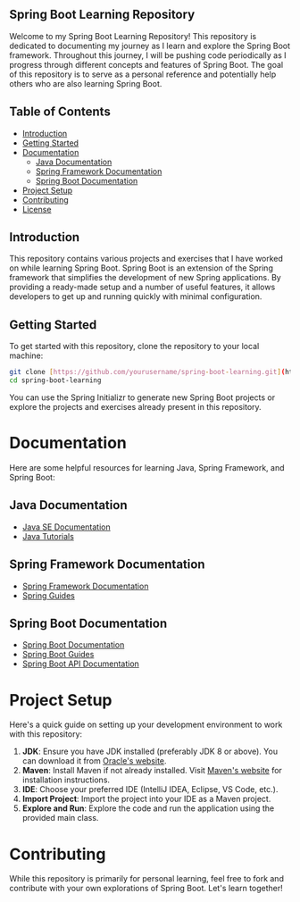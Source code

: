 ## Spring Boot Learning Repository

Welcome to my Spring Boot Learning Repository! This repository is dedicated to documenting my journey as I learn and explore the Spring Boot framework. Throughout this journey, I will be pushing code periodically as I progress through different concepts and features of Spring Boot. The goal of this repository is to serve as a personal reference and potentially help others who are also learning Spring Boot.

## Table of Contents

- [Introduction](#introduction)
- [Getting Started](#getting-started)
- [Documentation](#documentation)
    - [Java Documentation](#java-documentation)
    - [Spring Framework Documentation](#spring-framework-documentation)
    - [Spring Boot Documentation](#spring-boot-documentation)
- [Project Setup](#project-setup)
- [Contributing](#contributing)
- [License](#license)

## Introduction

This repository contains various projects and exercises that I have worked on while learning Spring Boot. Spring Boot is an extension of the Spring framework that simplifies the development of new Spring applications. By providing a ready-made setup and a number of useful features, it allows developers to get up and running quickly with minimal configuration.

## Getting Started

To get started with this repository, clone the repository to your local machine:

```bash
git clone [https://github.com/yourusername/spring-boot-learning.git](https://github.com/yourusername/spring-boot-learning.git)
cd spring-boot-learning
```
You can use the Spring Initializr to generate new Spring Boot projects or explore the projects and exercises already present in this repository.

# Documentation

Here are some helpful resources for learning Java, Spring Framework, and Spring Boot:

## Java Documentation

- [Java SE Documentation](https://docs.oracle.com/en/java/javase/)
- [Java Tutorials](https://docs.oracle.com/en/java/javase/tutorial/)

## Spring Framework Documentation

- [Spring Framework Documentation](https://docs.spring.io/spring-framework/reference/index.html)
- [Spring Guides](https://spring.io/guides)

## Spring Boot Documentation

- [Spring Boot Documentation](https://docs.spring.io/spring-boot/docs/current/reference/htmlsingle/)
- [Spring Boot Guides](https://spring.io/guides)
- [Spring Boot API Documentation](https://docs.spring.io/spring-boot/docs/current/api/index.html)

# Project Setup

Here's a quick guide on setting up your development environment to work with this repository:

1. **JDK**: Ensure you have JDK installed (preferably JDK 8 or above). You can download it from [Oracle's website](https://www.oracle.com/java/technologies/javase/downloads/).
2. **Maven**: Install Maven if not already installed. Visit [Maven's website](https://maven.apache.org/) for installation instructions.
3. **IDE**: Choose your preferred IDE (IntelliJ IDEA, Eclipse, VS Code, etc.).
4. **Import Project**: Import the project into your IDE as a Maven project.
5. **Explore and Run**: Explore the code and run the application using the provided main class.

# Contributing

While this repository is primarily for personal learning, feel free to fork and contribute with your own explorations of Spring Boot. Let's learn together!